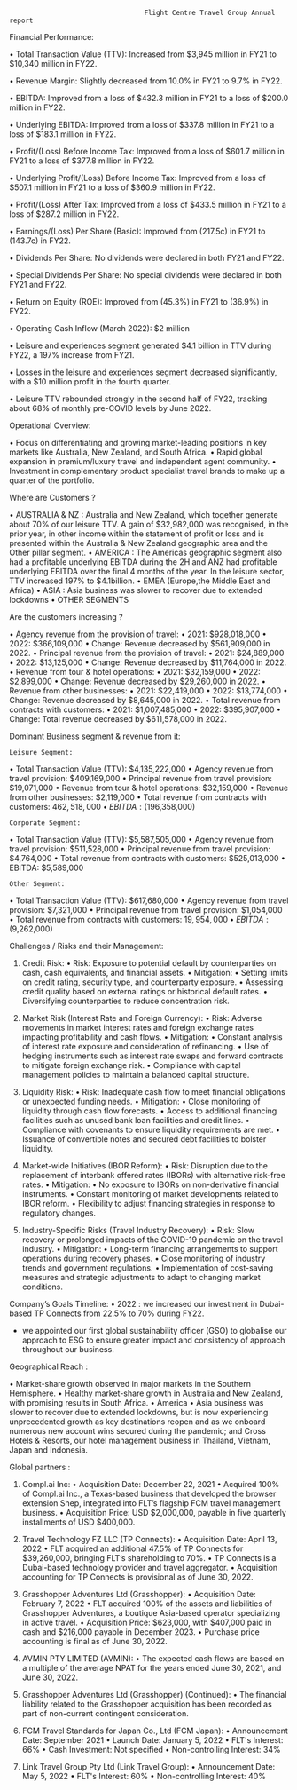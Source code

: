                                       Flight Centre Travel Group Annual report

Financial Performance:

•	Total Transaction Value (TTV): Increased from $3,945 million in FY21 to $10,340 million in FY22.

•	Revenue Margin: Slightly decreased from 10.0% in FY21 to 9.7% in FY22.

•	EBITDA: Improved from a loss of $432.3 million in FY21 to a loss of $200.0 million in FY22.

•	Underlying EBITDA: Improved from a loss of $337.8 million in FY21 to a loss of $183.1 million in FY22.

•	Profit/(Loss) Before Income Tax: Improved from a loss of $601.7 million in FY21 to a loss of $377.8 million in FY22.

•	Underlying Profit/(Loss) Before Income Tax: Improved from a loss of $507.1 million in FY21 to a loss of $360.9 million in FY22.

•	Profit/(Loss) After Tax: Improved from a loss of $433.5 million in FY21 to a loss of $287.2 million in FY22.

•	Earnings/(Loss) Per Share (Basic): Improved from (217.5c) in FY21 to (143.7c) in FY22.

•	Dividends Per Share: No dividends were declared in both FY21 and FY22.

•	Special Dividends Per Share: No special dividends were declared in both FY21 and FY22.

•	Return on Equity (ROE): Improved from (45.3%) in FY21 to (36.9%) in FY22.

•	Operating Cash Inflow (March 2022): $2 million

•	Leisure and experiences segment generated $4.1 billion in TTV during FY22, a 197% increase from FY21.

•	Losses in the leisure and experiences segment decreased significantly, with a $10 million profit in the fourth quarter.

•	Leisure TTV rebounded strongly in the second half of FY22, tracking about 68% of monthly pre-COVID levels by June 2022.



Operational Overview:

•	Focus on differentiating and growing market-leading positions in key markets like Australia, New Zealand, and South Africa.
•	Rapid global expansion in premium/luxury travel and independent agent community.
•	Investment in complementary product specialist travel brands to make up a quarter of the portfolio.


Where are Customers ?

•	AUSTRALIA & NZ : Australia and New Zealand, which together generate about 70% of our leisure TTV.
A gain of $32,982,000 was recognised, in the prior year, in other income within the statement of profit or loss and is presented within the Australia & New Zealand geographic area and the Other pillar segment.
•	AMERICA : The Americas geographic segment also had a profitable underlying EBITDA during the 2H and ANZ had profitable underlying EBITDA over the final 4 months of the year. In the leisure sector, TTV increased 197% to $4.1billion.
•	EMEA (Europe,the Middle	East and Africa)
•	ASIA : Asia business was slower to recover due to extended lockdowns
•	OTHER SEGMENTS



Are the customers increasing ?

•	Agency revenue from the provision of travel:
•	2021: $928,018,000
•	2022: $366,109,000
•	Change: Revenue decreased by $561,909,000 in 2022.
•	Principal revenue from the provision of travel:
•	2021: $24,889,000
•	2022: $13,125,000
•	Change: Revenue decreased by $11,764,000 in 2022.
•	Revenue from tour & hotel operations:
•	2021: $32,159,000
•	2022: $2,899,000
•	Change: Revenue decreased by $29,260,000 in 2022.
•	Revenue from other businesses:
•	2021: $22,419,000
•	2022: $13,774,000
•	Change: Revenue decreased by $8,645,000 in 2022.
•	Total revenue from contracts with customers:
•	2021: $1,007,485,000
•	2022: $395,907,000
•	Change: Total revenue decreased by $611,578,000 in 2022.


Dominant Business segment & revenue from it:

    Leisure Segment:
•	Total Transaction Value (TTV): $4,135,222,000
•	Agency revenue from travel provision: $409,169,000
•	Principal revenue from travel provision: $19,071,000
•	Revenue from tour & hotel operations: $32,159,000
•	Revenue from other businesses: $2,119,000
•	Total revenue from contracts with customers: $462,518,000
•	EBITDA: ($196,358,000)

    Corporate Segment:
•	Total Transaction Value (TTV): $5,587,505,000
•	Agency revenue from travel provision: $511,528,000
•	Principal revenue from travel provision: $4,764,000
•	Total revenue from contracts with customers: $525,013,000
•	EBITDA: $5,589,000

    Other Segment:
•	Total Transaction Value (TTV): $617,680,000
•	Agency revenue from travel provision: $7,321,000
•	Principal revenue from travel provision: $1,054,000
•	Total revenue from contracts with customers: $19,954,000
•	EBITDA: ($9,262,000)



Challenges / Risks and their Management:

1.	Credit Risk:
•	Risk: Exposure to potential default by counterparties on cash, cash equivalents, and financial assets.
•	Mitigation:
•	Setting limits on credit rating, security type, and counterparty exposure.
•	Assessing credit quality based on external ratings or historical default rates.
•	Diversifying counterparties to reduce concentration risk.

2.	Market Risk (Interest Rate and Foreign Currency):
•	Risk: Adverse movements in market interest rates and foreign exchange rates impacting profitability and cash flows.
•	Mitigation:
•	Constant analysis of interest rate exposure and consideration of refinancing.
•	Use of hedging instruments such as interest rate swaps and forward contracts to mitigate foreign exchange risk.
•	Compliance with capital management policies to maintain a balanced capital structure.

3.	Liquidity Risk:
•	Risk: Inadequate cash flow to meet financial obligations or unexpected funding needs.
•	Mitigation:
•	Close monitoring of liquidity through cash flow forecasts.
•	Access to additional financing facilities such as unused bank loan facilities and credit lines.
•	Compliance with covenants to ensure liquidity requirements are met.
•	Issuance of convertible notes and secured debt facilities to bolster liquidity.

4.	Market-wide Initiatives (IBOR Reform):
•	Risk: Disruption due to the replacement of interbank offered rates (IBORs) with alternative risk-free rates.
•	Mitigation:
•	No exposure to IBORs on non-derivative financial instruments.
•	Constant monitoring of market developments related to IBOR reform.
•	Flexibility to adjust financing strategies in response to regulatory changes.

5.	Industry-Specific Risks (Travel Industry Recovery):
•	Risk: Slow recovery or prolonged impacts of the COVID-19 pandemic on the travel industry.
•	Mitigation:
•	Long-term financing arrangements to support operations during recovery phases.
•	Close monitoring of industry trends and government regulations.
•	Implementation of cost-saving measures and strategic adjustments to adapt to changing market conditions.


Company’s Goals Timeline:
•	2022 : we increased our investment in Dubai-based TP Connects from 22.5% to 70% during FY22.
- we appointed our first global sustainability officer (GSO) to globalise our approach to ESG to ensure greater impact and consistency of approach throughout our business.



Geographical Reach :

•	Market-share growth observed in major markets in the Southern Hemisphere.
•	Healthy market-share growth in Australia and New Zealand, with promising results in South Africa.
•	America 
•	Asia business was slower to recover due to extended lockdowns, but is now experiencing unprecedented growth as key destinations reopen and as we onboard numerous new account wins secured during the pandemic; and  Cross Hotels & Resorts, our hotel management business in Thailand, Vietnam, Japan and Indonesia.



Global partners :

1.	Compl.ai Inc:
•	Acquisition Date: December 22, 2021
•	Acquired 100% of Compl.ai Inc., a Texas-based business that developed the browser extension Shep, integrated into FLT’s flagship FCM travel management business.
•	Acquisition Price: USD $2,000,000, payable in five quarterly installments of USD $400,000.

2.	Travel Technology FZ LLC (TP Connects):
•	Acquisition Date: April 13, 2022
•	FLT acquired an additional 47.5% of TP Connects for $39,260,000, bringing FLT’s shareholding to 70%.
•	TP Connects is a Dubai-based technology provider and travel aggregator.
•	Acquisition accounting for TP Connects is provisional as of June 30, 2022.

3.	Grasshopper Adventures Ltd (Grasshopper):
•	Acquisition Date: February 7, 2022
•	FLT acquired 100% of the assets and liabilities of Grasshopper Adventures, a boutique Asia-based operator specializing in active travel.
•	Acquisition Price: $623,000, with $407,000 paid in cash and $216,000 payable in December 2023.
•	Purchase price accounting is final as of June 30, 2022.

4.	AVMIN PTY LIMITED (AVMIN):
•	The expected cash flows are based on a multiple of the average NPAT for the years ended June 30, 2021, and June 30, 2022.

5.	Grasshopper Adventures Ltd (Grasshopper) (Continued):
•	The financial liability related to the Grasshopper acquisition has been recorded as part of non-current contingent consideration.

6.	FCM Travel Standards for Japan Co., Ltd (FCM Japan):
•	Announcement Date: September 2021
•	Launch Date: January 5, 2022
•	FLT's Interest: 66%
•	Cash Investment: Not specified
•	Non-controlling Interest: 34%

7.	Link Travel Group Pty Ltd (Link Travel Group):
•	Announcement Date: May 5, 2022
•	FLT's Interest: 60%
•	Non-controlling Interest: 40%
